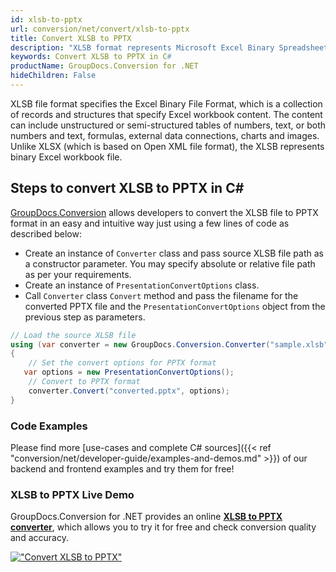 ```yaml
---
id: xlsb-to-pptx
url: conversion/net/convert/xlsb-to-pptx
title: Convert XLSB to PPTX
description: "XLSB format represents Microsoft Excel Binary Spreadsheet File with .xlsb extension. Learn how to convert XLSB to PPTX file programmatically in C# language using GroupDocs.Conversion for .NET library."
keywords: Convert XLSB to PPTX in C#
productName: GroupDocs.Conversion for .NET
hideChildren: False
---
```


XLSB file format specifies the Excel Binary File Format, which is a collection of records and structures that specify Excel workbook content. The content can include unstructured or semi-structured tables of numbers, text, or both numbers and text, formulas, external data connections, charts and images. Unlike XLSX (which is based on Open XML file format), the XLSB represents binary Excel workbook file.

## Steps to convert XLSB to PPTX in C#

[GroupDocs.Conversion](https://products.groupdocs.com/conversion/net) allows developers to convert the XLSB file to PPTX format in an easy and intuitive way just using a few lines of code as described below:

* Create an instance of `Converter` class and pass source XLSB file path as a constructor parameter. You may specify absolute or relative file path as per your requirements. 
* Create an instance of `PresentationConvertOptions` class.
* Call `Converter` class `Convert` method and pass the filename for the converted PPTX file and the `PresentationConvertOptions` object from the previous step as parameters.

```csharp
// Load the source XLSB file
using (var converter = new GroupDocs.Conversion.Converter("sample.xlsb"))
{
    // Set the convert options for PPTX format
   var options = new PresentationConvertOptions();
    // Convert to PPTX format
    converter.Convert("converted.pptx", options);
}
```

### Code Examples

Please find more [use-cases and complete C# sources]({{< ref "conversion/net/developer-guide/examples-and-demos.md" >}}) of our backend and frontend examples and try them for free!

### XLSB to PPTX Live Demo

GroupDocs.Conversion for .NET provides an online [**XLSB to PPTX converter**](https://products.groupdocs.app/conversion/xlsb-to-pptx), which allows you to try it for free and check conversion quality and accuracy.

[!["Convert XLSB to PPTX"](conversion/net/images/convert-to-pptx/convert-xlsb-to-pptx.png)](https://products.groupdocs.app/conversion/xlsb-to-pptx)